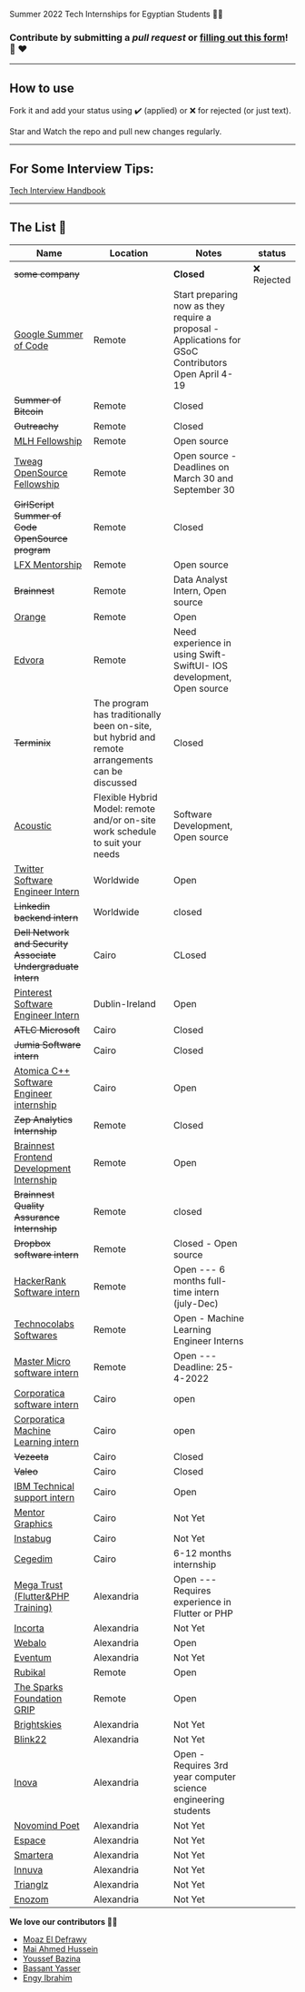  Summer 2022 Tech Internships for Egyptian Students 👩‍💻

### **Contribute by submitting a *pull request* or [filling out this form](https://docs.google.com/forms/d/e/1FAIpQLSf5ZYrhhYziWFQChdfxU_UWYacAHRsCuYpixuqhJ4pL_7RF-w/viewform?usp=sf_link)!**  🤗 ❤️

<hr>

## How to use

Fork it and add your status using :heavy_check_mark: (applied) or :x: for rejected (or just text).

Star and Watch the repo and pull new changes regularly.

<hr>


## For Some Interview Tips:
  [Tech Interview Handbook](https://github.com/yangshun/tech-interview-handbook)

<hr>

## The List 👔

| Name  |  Location |  Notes | status |
|---|---|-------------|--|
|<del>some company</del> | | **Closed** | :x: Rejected |
|[Google Summer of Code](https://summerofcode.withgoogle.com/) | Remote | Start preparing now as they require a proposal - Applications for GSoC Contributors Open April 4-19 | |
|<del>Summer of Bitcoin</del>| Remote | Closed |
|<del>Outreachy</del>| Remote | Closed |
|[MLH Fellowship](https://fellowship.mlh.io/) | Remote | Open source |
|[Tweag OpenSource Fellowship](https://lnkd.in/g5emM3SS) | Remote | Open source - Deadlines on March 30 and September 30 |
|<del> GirlScript Summer of Code OpenSource program </del> | Remote | Closed |
|[LFX Mentorship](https://lnkd.in/gzaGkamS) | Remote | Open source |
|<del>Brainnest</del>| Remote | Data Analyst Intern, Open source |
|[Orange](https://msurvey.orange.com/summerinternshipprogram?fbclid=IwAR2g-Dd12rpmZ9-_Icc6obEJkqaTcrIgljTIY5lsVQpU-0DiGpml31cfOp0) | Remote | Open |
|[Edvora](https://wuzzuf.net/internship/eIUfWmCbvJh0-Native-iOS-Intern-Edvora-Private-Limited-Cairo-Egypt?l=cup&t=bj&a=Internships-in-Egypt&o=18)| Remote | Need experience in using Swift- SwiftUI- IOS development, Open source |
|<del>Terminix</del>| The program has traditionally been on-site, but hybrid and remote arrangements can be discussed | Closed |
|[Acoustic](https://careers-acoustic.icims.com/jobs/2615/job?utm_source=indeed_integration&iis=Job+Board&iisn=Indeed&indeed-apply-token=73a2d2b2a8d6d5c0a62696875eaebd669103652d3f0c2cd5445d3e66b1592b0f&mobile=false&width=800&height=500&bga=true&needsRedirect=false&jan1offset=120&jun1offset=180) | Flexible Hybrid Model: remote and/or on-site work schedule to suit your needs | Software Development, Open source |
|[Twitter Software Engineer Intern](https://jobs.smartrecruiters.com/ni/Twitter2/434ede5b-2775-4628-aee5-fbd573936a25-2022-engineering-internships-europe-middle-east-africa-emea-)| Worldwide | Open |
|<del>Linkedin backend intern</del>| Worldwide | closed |
|<del>Dell Network and Security Associate Undergraduate Intern</del>| Cairo | CLosed |
|[Pinterest Software Engineer Intern](https://www.pinterestcareers.com/job/14097616/?source=linkedin_limited_listing&utm_source=linkedin_limited_listing)| Dublin-Ireland | Open |
|<del>ATLC Microsoft</del> | Cairo | Closed |
|<del>Jumia Software intern</del>| Cairo | Closed |
|[Atomica C++ Software Engineer internship](https://apply.workable.com/atomica/j/EAE86846B9/) | Cairo |Open|
|<del>Zep Analytics Internship</del>| Remote |Closed|
|[Brainnest Frontend Development Internship](https://bbrainnest.zohorecruit.com/jobs/Careers/656784000007508877/Intern-Junior-Frontend-Developer-Remote-Frontend-Development-Internship?source=LinkedIn&embedsource=LinkedIn%2BLimited%2BListings) | Remote |Open|
|<del>Brainnest Quality Assurance Internship</del> | Remote |closed|
|<del>Dropbox software intern</del>| Remote |Closed - Open source|
|[HackerRank Software intern](https://boards.greenhouse.io/hackerrank/jobs/4022713?gh_jid=4022713#app) | Remote | Open --- 6 months full-time intern (july-Dec)|
|[Technocolabs Softwares](https://docs.google.com/forms/d/e/1FAIpQLSdytYOR6tWfpVBVMb6HhkvPyqPqoDfRFh40fT4y7uosLsk5NA/viewform) | Remote | Open - Machine Learning Engineer Interns |
|[Master Micro software intern](https://www.master-micro.com/join-us/join-mm-sw-intern) | Remote | Open --- Deadline: 25-4-2022|
|[Corporatica software intern](https://www.linkedin.com/posts/corporatica_corporatica-softwareabrdeveloperabrintern-activity-6907334151385567232-Up48/?fbclid=IwAR08pSXicd_N6pfsB-8bCzBLOX_YUqBoRu7qNtZ4n5HioYS9XtUaITR9YkM) | Cairo |open|
|[Corporatica Machine Learning intern](https://www.linkedin.com/posts/corporatica_machineabrlearningabrintern-jobabrdescription-activity-6907339598075187200-iXj7/?fbclid=IwAR2-QweX1m7k9ieJ2HEH4bqwUEK4q5JTHNmLYIpIt2XCeQD1OqKheh6Bmig) | Cairo |open|
|<del>Vezeeta</del>| Cairo | Closed |
|<del>Valeo</del>| Cairo | Closed |
|[IBM Technical support intern](https://careers.ibm.com/job/15387857/software-technical-support-internship-cairo-eg/?codes=IBM_CareerWebSite) | Cairo |Open |
|[Mentor Graphics](https://eda.sw.siemens.com/en-US/)| Cairo | Not Yet |
|[Instabug](https://instabug.com/)| Cairo | Not Yet |
|[Cegedim](https://careers.cegedim.com/en/annonce/1537271-software-developer-intern-cairo)| Cairo | 6-12 months internship |
|[Mega Trust (Flutter&PHP Training)](https://docs.google.com/forms/d/e/1FAIpQLScV8M2nJP8MiTym9p-7KI4otOR7fRTYwZuFGzWcPV_5PHhZOg/viewform?urp=gmail_link) | Alexandria | Open --- Requires experience in Flutter or PHP |
|[Incorta](https://www.incorta.com/) | Alexandria | Not Yet |
|[Webalo](https://docs.google.com/forms/d/e/1FAIpQLSe8VUD9P4rYlYtPX9Yv1fX3obQ1cdx79xw2Fttu6yJA7W0kcg/viewform) | Alexandria | Open |
|[Eventum](http://eventumsolutions.com/) | Alexandria | Not Yet |
|[Rubikal](https://apply.workable.com/rubikal/j/A93AADEC1C/?fbclid=IwAR3OjoGNvyvK5OXFaXaozuZ7qUIp4mVXkkzxqz-Qa0gwIgWNkvsFTiYrbXE) | Remote | Open |
|[The Sparks Foundation GRIP](https://internship.thesparksfoundation.info/#steps-to-apply) | Remote | Open |
|[Brightskies](https://brightskiesinc.com/) | Alexandria | Not Yet |
|[Blink22](https://blink22.com/) | Alexandria | Not Yet |
|[Inova](https://inovaeg.com/internship/qa-internship/) | Alexandria | Open - Requires 3rd year computer science engineering students |
|[Novomind Poet](https://www.novomind.com/en/) | Alexandria | Not Yet |
|[Espace](https://espace.com.eg/) | Alexandria | Not Yet |
|[Smartera](https://www.smartera3s.com/) | Alexandria | Not Yet |
|[Innuva](http://www.innuva.com/) | Alexandria | Not Yet |
|[Trianglz](https://www.trianglz.com/) | Alexandria | Not Yet |
|[Enozom](https://www.enozom.com/) | Alexandria | Not Yet |



**We love our contributors 💜💜**

* [Moaz El Defrawy](https://github.com/moaz-eldefrawy)
* [Mai Ahmed Hussein](https://github.com/MaiAhmedHussein)
* [Youssef Bazina](https://github.com/Bazina)
* [Bassant Yasser](https://github.com/Bassantyasser043)
* [Engy Ibrahim](https://github.com/Engyyyy)
